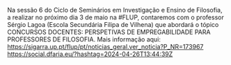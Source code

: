 Na sessão 6 do Ciclo de Seminários em Investigação e Ensino de Filosofia, a realizar no próximo dia 3 de maio na #FLUP, contaremos com o professor Sérgio Lagoa (Escola Secundária Filipa de Vilhena) que abordará o tópico CONCURSOS DOCENTES: PERSPETIVAS DE EMPREGABILIDADE PARA PROFESSORES DE FILOSOFIA. Mais informação aqui: https://sigarra.up.pt/flup/pt/noticias_geral.ver_noticia?P_NR=173967 https://social.dfaria.eu/?hashtag=2024-04-26T13:44:39Z